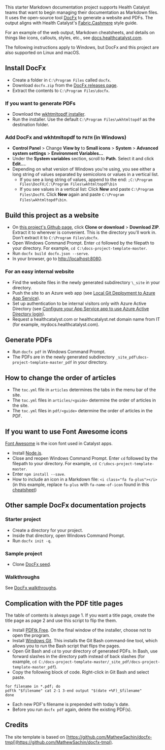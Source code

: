 This starter Markdown documentation project supports Health Catalyst teams that want to begin managing their documentation as Markdown files. It uses the open-source tool [DocFx](https://dotnet.github.io/docfx) to generate a website and PDFs. The output aligns with Health Catalyst's [Fabric.Cashmere](https://github.com/HealthCatalyst/Fabric.Cashmere) style guide.

For an example of the web output, Markdown cheatsheets, and details on things like icons, callouts, styles, etc., see [docs.healthcatalyst.com](https://docs.healthcatalyst.com).

The following instructions apply to Windows, but DocFx and this project are also supported on Linux and macOS.

## Install DocFx
- Create a folder in `C:\Program Files` called `docfx`.
- Download `docfx.zip` from the [DocFx releases page](https://github.com/dotnet/docfx/releases/latest).
- Extract the contents to `C:\Program Files\docfx`.

### If you want to generate PDFs
- Download the [wkhtmltopdf installer](https://wkhtmltopdf.org/downloads.html).
- Run the installer. Use the default `C:\Program Files\wkhtmltopdf` as the destination folder.

### Add DocFx and wkhtmltopdf to `PATH` (in Windows)
- **Control Panel** > Change **View by** to **Small icons** > **System** > **Advanced system settings** > **Environment Variables...**
- Under the **System variables** section, scroll to **Path**. Select it and click **Edit...**.
- Depending on what version of Windows you're using, you see either a long string of values separated by semicolons or values in a vertical list.
  - If you see a long string of values, append to the end: `;C:\Program Files\DocFX;C:\Program Files\wkhtmltopdf\bin`
  - If you see values in a vertical list: Click **New** and paste `C:\Program Files\DocFX`. Click **New** again and paste `C:\Program Files\wkhtmltopdf\bin`.

## Build this project as a website
- On [this project's Github page](https://github.com/HealthCatalyst/docs-project-template), click **Clone or download** > **Download ZIP**. Extract it to wherever is convenient. This is the directory you'll work in. Don't extract it to `C:\Program Files\docfx`. 
- Open Windows Command Prompt. Enter `cd` followed by the filepath to your directory. For example, `cd C:\docs-project-template-master`.
- Run `docfx build docfx.json --serve`.
- In your browser, go to [http://localhost:8080](http://localhost:8080).

### For an easy internal website
- Find the website files in the newly generated subdirectory `\_site` in your directory.
- Push the site to an Azure web app (see [Local Git Deployment to Azure App Service](https://docs.microsoft.com/en-us/azure/app-service/app-service-deploy-local-git)).
- Set up authentication to be internal visitors only with Azure Active Directory (see [Configure your App Service app to use Azure Active Directory login](https://docs.microsoft.com/en-us/azure/app-service/app-service-mobile-how-to-configure-active-directory-authentication)).
- Request a healthcatalyst.com or healthcatalyst.net domain name from IT (for example, mydocs.healthcatalyst.com).

## Generate PDFs
- Run `docfx pdf` in Windows Command Prompt.
- The PDFs are in the newly generated subdirectory `_site_pdf\docs-project-template-master_pdf` in your directory.

## How to change the order of articles
- The `toc.yml` file in `articles` determines the tabs in the menu bar of the site.
- The `toc.yml` files in `articles/<guide>` determine the order of articles in the site.
- The `toc.yml` files in `pdf/<guide>` determine the order of articles in the PDF.

## If you want to use Font Awesome icons
[Font Awesome](https://fontawesome.com) is the icon font used in Catalyst apps.
- Install [Node.js](https://nodejs.org).
- Close and reopen Windows Command Prompt. Enter `cd` followed by the filepath to your directory. For example, `cd C:\docs-project-template-master`.
- Enter `npm install --save`.
- How to include an icon in a Markdown file: `<i class="fa fa-plus"></i>` (in this example, replace `fa-plus` with `fa-name-of-icon` found in this [cheatsheet](https://fontawesome.com/cheatsheet))

## Other sample DocFx documentation projects
### Starter project
- Create a directory for your project.
- Inside that directory, open Windows Command Prompt.
- Run `docfx init -q`.

### Sample project
- Clone [DocFx seed](https://github.com/docascode/docfx-seed).

### Walkthroughs
See [DocFx walkthroughs](https://dotnet.github.io/docfx/tutorial/walkthrough/walkthrough_overview.html).

## Complication with the PDF title pages
The table of contents is always page 1. If you want a title page, create the title page as page 2 and use this script to flip the them.
- Install [PDFtk Free](https://www.pdflabs.com/tools/pdftk-the-pdf-toolkit). On the final window of the installer, choose not to open the program.
- Install [Windows Git](https://git-scm.com/download). This installs the Git Bash command-line tool, which allows you to run the Bash script that flips the pages.
- Open Git Bash and `cd` to your directory of generated PDFs. In Bash, use forward slashes in the directory path instead of back slashes (for example, `cd C:/docs-project-template-master/_site_pdf/docs-project-template-master_pdf`).
- Copy the following block of code. Right-click in Git Bash and select paste.
```
for filename in *.pdf; do
pdftk "$filename" cat 2-1 3-end output "$(date +%F)_$filename"
done
```
- Each new PDF's filename is prepended with today's date.
- Before you run `docfx pdf` again, delete the existing PDF(s).

## Credits
The site template is based on [https://github.com/MathewSachin/docfx-tmpl](https://github.com/MathewSachin/docfx-tmpl).